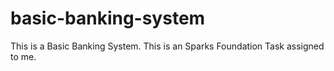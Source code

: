 # basic-banking-system

This is a Basic Banking System. This is an Sparks Foundation Task assigned to me.
